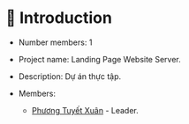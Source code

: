# :rocket: Introduction

- Number members: 1
- Project name: Landing Page Website Server.
- Description: Dự án thực tập.

- Members:
    - [Phương Tuyết Xuân](https://github.com/tuyetxuan) - Leader.
